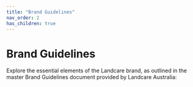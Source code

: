 ```yaml
---
title: "Brand Guidelines"
nav_order: 2
has_children: true
---
```


# Brand Guidelines

Explore the essential elements of the Landcare brand, as outlined in the master Brand Guidelines document provided by Landcare Australia: